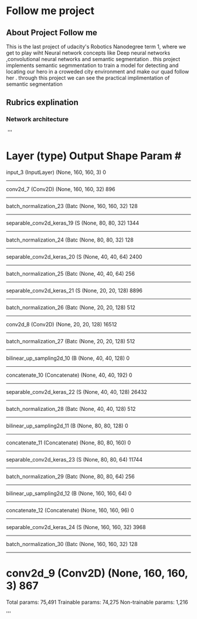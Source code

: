 # Follow me project

## About Project Follow me

This is the last project of udacity's Robotics Nanodegree term 1, where we get to play wiht Neural network concepts like Deep neural networks ,convolutional neural networks and semantic segmentation . this project implements semantic segmmentation to train a model for detecting and locating our hero in a croweded city environment and make our quad follow her . through this project we can see the practical implimentation of semantic segmentation  


## Rubrics explination 

### Network architecture 
<image of the network graph>
 ''' 
 
 Layer (type)                 Output Shape              Param #   
=================================================================
input_3 (InputLayer)         (None, 160, 160, 3)       0         
_________________________________________________________________
conv2d_7 (Conv2D)            (None, 160, 160, 32)      896       
_________________________________________________________________
batch_normalization_23 (Batc (None, 160, 160, 32)      128       
_________________________________________________________________
separable_conv2d_keras_19 (S (None, 80, 80, 32)        1344      
_________________________________________________________________
batch_normalization_24 (Batc (None, 80, 80, 32)        128       
_________________________________________________________________
separable_conv2d_keras_20 (S (None, 40, 40, 64)        2400      
_________________________________________________________________
batch_normalization_25 (Batc (None, 40, 40, 64)        256       
_________________________________________________________________
separable_conv2d_keras_21 (S (None, 20, 20, 128)       8896      
_________________________________________________________________
batch_normalization_26 (Batc (None, 20, 20, 128)       512       
_________________________________________________________________
conv2d_8 (Conv2D)            (None, 20, 20, 128)       16512     
_________________________________________________________________
batch_normalization_27 (Batc (None, 20, 20, 128)       512       
_________________________________________________________________
bilinear_up_sampling2d_10 (B (None, 40, 40, 128)       0         
_________________________________________________________________
concatenate_10 (Concatenate) (None, 40, 40, 192)       0         
_________________________________________________________________
separable_conv2d_keras_22 (S (None, 40, 40, 128)       26432     
_________________________________________________________________
batch_normalization_28 (Batc (None, 40, 40, 128)       512       
_________________________________________________________________
bilinear_up_sampling2d_11 (B (None, 80, 80, 128)       0         
_________________________________________________________________
concatenate_11 (Concatenate) (None, 80, 80, 160)       0         
_________________________________________________________________
separable_conv2d_keras_23 (S (None, 80, 80, 64)        11744     
_________________________________________________________________
batch_normalization_29 (Batc (None, 80, 80, 64)        256       
_________________________________________________________________
bilinear_up_sampling2d_12 (B (None, 160, 160, 64)      0         
_________________________________________________________________
concatenate_12 (Concatenate) (None, 160, 160, 96)      0         
_________________________________________________________________
separable_conv2d_keras_24 (S (None, 160, 160, 32)      3968      
_________________________________________________________________
batch_normalization_30 (Batc (None, 160, 160, 32)      128       
_________________________________________________________________
conv2d_9 (Conv2D)            (None, 160, 160, 3)       867       
=================================================================
Total params: 75,491
Trainable params: 74,275
Non-trainable params: 1,216
 
 '''


 
